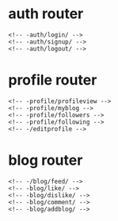 # auth router
    <!-- -auth/login/ -->
    <!-- -auth/signup/ -->
    <!-- -auth/logout/ -->
# profile router
    <!-- -profile/profileview -->
    <!-- -profile/myblog -->
    <!-- -profile/followers -->
    <!-- -profile/following -->
    <!-- -/editprofile -->
# blog router
    <!-- -/blog/feed/ -->
    <!-- -blog/like/ -->
    <!-- -blog/dislike/ -->
    <!-- -blog/comment/ -->
    <!-- -blog/addblog/ -->